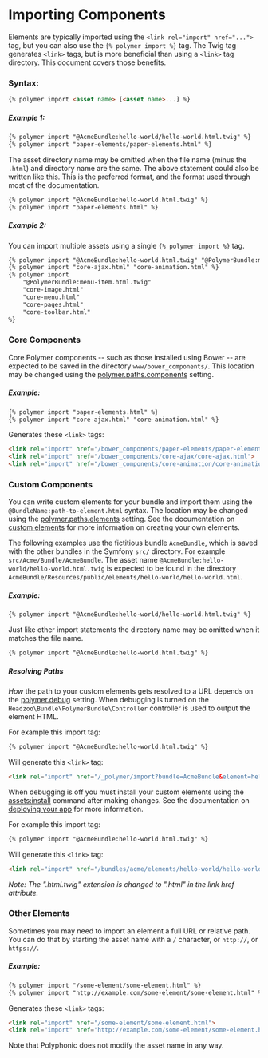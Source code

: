 # Importing Components
Elements are typically imported using the `<link rel="import" href="...">` tag, but
you can also use the `{% polymer import %}` tag. The Twig tag generates `<link>` tags,
but is more beneficial than using a `<link>` tag directory. This document covers
those benefits.

### Syntax:
```html
{% polymer import <asset name> [<asset name>...] %}
```

##### Example 1:
```html
{% polymer import "@AcmeBundle:hello-world/hello-world.html.twig" %}
{% polymer import "paper-elements/paper-elements.html" %}
```

The asset directory name may be omitted when the file name (minus the `.html`) and
directory name are the same. The above statement could also be written like this. This
is the preferred format, and the format used through most of the documentation.

```html
{% polymer import "@AcmeBundle:hello-world.html.twig" %}
{% polymer import "paper-elements.html" %}
```

##### Example 2:
You can import multiple assets using a single `{% polymer import %}` tag.

```html
{% polymer import "@AcmeBundle:hello-world.html.twig" "@PolymerBundle:menu-toolbar.html.twig" %}
{% polymer import "core-ajax.html" "core-animation.html" %}
{% polymer import
	"@PolymerBundle:menu-item.html.twig"
	"core-image.html"
	"core-menu.html"
	"core-pages.html"
	"core-toolbar.html"
%}
```

### Core Components
Core Polymer components -- such as those installed using Bower -- are expected to
be saved in the directory `www/bower_components/`. This location may be changed
using the [polymer.paths.components](configuration.md#pathscomponents) setting.

##### Example:
```html
{% polymer import "paper-elements.html" %}
{% polymer import "core-ajax.html" "core-animation.html" %}
```

Generates these `<link>` tags:

```html
<link rel="import" href="/bower_components/paper-elements/paper-elements.html">
<link rel="import" href="/bower_components/core-ajax/core-ajax.html">
<link rel="import" href="/bower_components/core-animation/core-animation.html">
```

### Custom Components
You can write custom elements for your bundle and import them using the
`@BundleName:path-to-element.html` syntax. The location may be changed using the
[polymer.paths.elements](configuration.md#pathselements) setting. See the
documentation on [custom elements](custom.md) for more information on creating your own
elements.

The following examples use the fictitious bundle `AcmeBundle`, which is saved with
the other bundles in the Symfony `src/` directory. For example `src/Acme/Bundle/AcmeBundle`.
The asset name `@AcmeBundle:hello-world/hello-world.html.twig` is expected to be
found in the directory `AcmeBundle/Resources/public/elements/hello-world/hello-world.html`.

##### Example:
```html
{% polymer import "@AcmeBundle:hello-world/hello-world.html.twig" %}
```

Just like other import statements the directory name may be omitted when it matches
the file name.

```html
{% polymer import "@AcmeBundle:hello-world.html.twig" %}
```

##### Resolving Paths

*How* the path to your custom elements gets resolved to a URL depends on the
[polymer.debug](configuration.md#debug) setting. When debugging is turned on
the `Headzoo\Bundle\PolymerBundle\Controller` controller is used to output the
element HTML.

For example this import tag:

```html
{% polymer import "@AcmeBundle:hello-world.html.twig" %}
```

Will generate this `<link>` tag:

```html
<link rel="import" href="/_polymer/import?bundle=AcmeBundle&element=hello-world%2Fhello-world.html.twig">
```

When debugging is off you must install your custom elements using the
[assets:install](http://symfony.com/blog/new-in-symfony-2-6-smarter-assets-install-command)
command after making changes. See the documentation on [deploying your app](deploy.md)
for more information.

For example this import tag:

```html
{% polymer import "@AcmeBundle:hello-world.html.twig" %}
```

Will generate this `<link>` tag:

```html
<link rel="import" href="/bundles/acme/elements/hello-world/hello-world.html">
```

_Note: The ".html.twig" extension is changed to ".html" in the link href attribute._


### Other Elements
Sometimes you may need to import an element a full URL or relative path. You can do
that by starting the asset name with a `/` character, or `http://`, or `https://`.

##### Example:
```html
{% polymer import "/some-element/some-element.html" %}
{% polymer import "http://example.com/some-element/some-element.html" %}
```

Generates these `<link>` tags:

```html
<link rel="import" href="/some-element/some-element.html">
<link rel="import" href="http://example.com/some-element/some-element.html">
```

Note that Polyphonic does not modify the asset name in any way.
